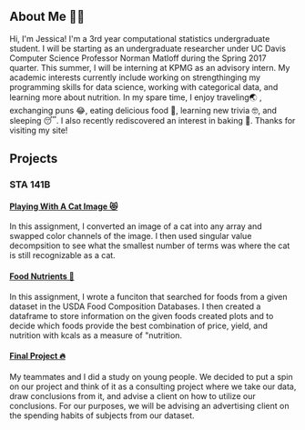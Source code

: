 ## About Me 💁🏻

Hi, I'm Jessica! I'm a 3rd year computational statistics undergraduate student. I will be starting as an undergraduate researcher under UC Davis Computer Science Professor Norman Matloff during the Spring 2017 quarter. This summer, I will be interning at KPMG as an advisory intern. My academic interests currently include working on strengthinging my programming skills for data science, working with categorical data, and learning more about nutrition. In my spare time, I enjoy traveling🌏 , exchanging puns 😂, eating delicious food 🍜, learning new trivia 🤓, and sleeping 😴. I also recently rediscovered an interest in baking 🍪. 
Thanks for visiting my site!


## Projects

### STA 141B

#### [Playing With A Cat Image 😻](STA141B/Assignment2/)

In this assignment, I converted an image of a cat into any array and swapped color channels of the image. I then used singular value decompsition to see what the smallest number of terms was where the cat is still recognizable as a cat. 

#### [Food Nutrients 🍎](STA141B/Assignment4/)

In this assignment, I wrote a funciton that searched for foods from a given dataset in the USDA Food Composition Databases. I then created a dataframe to store information on the given foods created plots and to decide which foods provide the best combination of price, yield, and nutrition with kcals as a measure of "nutrition.

#### [Final Project 🔥](STA141B/FinalProject/)

My teammates and I did a study on young people. We decided to put a spin on our project and think of it as a consulting project where we take our data, draw conclusions from it, and advise a client on how to utilize our conclusions. For our purposes, we will be advising an advertising client on the spending habits of subjects from our dataset.

